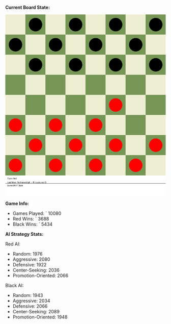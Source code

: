 
**Current Board State:**  
<!-- START_GIF -->
![Checkers Game](./checkers_game.gif)
<!-- END_GIF -->

**Game Info:**  
- Games Played: `<!-- GAMES_PLAYED --> 10080
- Red Wins: `<!-- RED_WINS --> 3688
- Black Wins: `<!-- BLACK_WINS --> 5434

<!-- AI_STATS -->
**AI Strategy Stats:**

Red AI:
- Random: 1976
- Aggressive: 2080
- Defensive: 1922
- Center-Seeking: 2036
- Promotion-Oriented: 2066

Black AI:
- Random: 1943
- Aggressive: 2034
- Defensive: 2066
- Center-Seeking: 2089
- Promotion-Oriented: 1948
